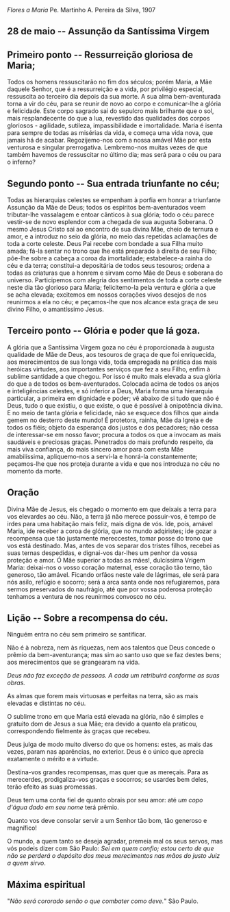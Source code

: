 *Flores a Maria*
Pe. Martinho A. Pereira da Silva, 1907

## 28 de  maio -- Assunção da Santíssima Virgem

## Primeiro ponto -- Ressurreição gloriosa de Maria;

Todos os homens ressuscitarão no fim dos séculos; porém Maria, a Mãe daquele Senhor, que é a ressurreição e a vida, por privilégio especial, ressuscita ao terceiro dia depois da sua morte. A sua alma bem-aventurada torna a vir do céu, para se reunir de novo ao corpo e comunicar-lhe a glória e felicidade. Este corpo sagrado sai do sepulcro mais brilhante que o sol, mais resplandecente do que a lua, revestido das qualidades dos corpos gloriosos - agilidade, sutileza, impassibilidade e imortalidade. Maria é isenta para sempre de todas as misérias da vida, e começa uma vida nova, que jamais há de acabar. Regozijemo-nos com a nossa amável Mãe por esta venturosa e singular prerrogativa. Lembremo-nos muitas vezes de que também havemos de ressuscitar no último dia; mas será para o céu ou para o inferno?

## Segundo ponto -- Sua entrada triunfante no céu;

Todas as hierarquias celestes se empenham à porfia em honrar a triunfante Assunção da Mãe de Deus; todos os espíritos bem-aventurados veem tributar-lhe vassalagem e entoar cânticos à sua glória; todo o céu parece vestir-se de novo esplendor com a chegada de sua augusta Soberana. O mesmo Jesus Cristo sai ao encontro de sua divina Mãe, cheio de ternura e amor, e a introduz no seio da glória, no meio das repetidas aclamações de toda a corte celeste. Deus Pai recebe com bondade a sua Filha muito amada; fá-la sentar no trono que lhe está preparado à direita de seu Filho; põe-lhe sobre a cabeça a coroa da imortalidade; estabelece-a rainha do céu e da terra; constitui-a depositária de todos seus tesouros; ordena a todas as criaturas que a honrem e sirvam como Mãe de Deus e soberana do universo. Participemos com alegria dos sentimentos de toda a corte celeste neste dia tão glorioso para Maria; felicitemo-la pela ventura e glória a que se acha elevada; excitemos em nossos corações vivos desejos de nos reunirmos a ela no céu; e peçamos-lhe que nos alcance esta graça de seu divino Filho, o amantíssimo Jesus.

## Terceiro ponto -- Glória e poder que lá goza.

A glória que a Santíssima Virgem goza no céu é proporcionada à augusta qualidade de Mãe de Deus, aos tesouros de graça de que foi enriquecida, aos merecimentos de sua longa vida, toda empregada na prática das mais heróicas virtudes, aos importantes serviços que fez a seu Filho, enfim à sublime santidade a que chegou. Por isso é muito mais elevada a sua glória do que a de todos os bem-aventurados. Colocada acima de todos os anjos e inteligências celestes, e só inferior a Deus, Maria forma uma hierarquia particular, a primeira em dignidade e poder; vê abaixo de si tudo que não é Deus, tudo o que existiu, o que existe, o que é possível à onipotência divina. E no meio de tanta glória e felicidade, não se esquece dos filhos que ainda gemem no desterro deste mundo! É protetora, rainha, Mãe da Igreja e de todos os fiéis; objeto da esperança dos justos e dos pecadores; não cessa de interessar-se em nosso favor; procura a todos os que a invocam as mais saudáveis e preciosas graças. Penetrados do mais profundo respeito, da mais viva confiança, do mais sincero amor para com esta Mãe amabilíssima, apliquemo-nos a serví-la e honrá-la constantemente; peçamos-lhe que nos proteja durante a vida e que nos introduza no céu no momento da morte.

## Oração

Divina Mãe de Jesus, eis chegado o momento em que deixais a terra para vos elevardes ao céu. Não, a terra já não merece possuir-vos, é tempo de irdes para uma habitação mais feliz, mais digna de vós. Ide, pois, amável Maria, ide receber a coroa de glória, que no mundo adqiristes; ide gozar a recompensa que tão justamente mereccestes, tomar posse do trono que vos está destinado. Mas, antes de vos separar dos tristes filhos, recebei as suas ternas despedidas, e dignai-vos dar-lhes um penhor da vossa proteção e amor. Ó Mãe superior a todas as mães!, dulcíssima Vrigem Maria: deixai-nos o vosso coração maternal, esse coração tão terno, tão generoso, tão amável. Ficando orfãos neste vale de lágrimas, ele será para nós asilo, refúgio e socorro; será a arca santa onde nos refugiaremos, para sermos preservados do naufrágio, até que por vossa poderosa proteção tenhamos a ventura de nos reunirmos convosco no céu.

## Lição -- Sobre a recompensa do céu.

Ninguém entra no céu sem primeiro se santificar.

Não é à nobreza, nem às riquezas, nem aos talentos que Deus concede o prêmio da bem-aventurança; mas sim ao santo uso que se faz destes bens; aos merecimentos que se grangearam na vida.

_Deus não faz exceção de pessoas. A cada um retribuirá conforme as suas obras._

As almas que forem mais virtuosas e perfeitas na terra, são as mais elevadas e distintas no céu.

O sublime trono em que Maria está elevada na glória, não é simples e gratuito dom de Jesus a sua Mãe; era devido a quanto ela praticou, correspondendo fielmente às graças que recebeu.

Deus julga de modo muito diverso do que os homens: estes, as mais das vezes, param nas aparências, no exterior. Deus é o único que aprecia exatamente o mérito e a virtude.

Destina-vos grandes recompensas, mas quer que as mereçais. Para as merecerdes, prodigaliza-vos graças e socorros; se usardes bem deles, terão efeito as suas promessas.

Deus tem uma conta fiel de quanto obrais por seu amor: até _um copo d'água dado em seu nome_ terá prêmio.

Quanto vos deve consolar servir a um Senhor tão bom, tão generoso e magnífico!

O mundo, a quem tanto se deseja agradar, premeia mal os seus servos, mas vós podeis dizer com São Paulo: _Sei em quem confio; estou certo de que não se perderá o depósito dos meus merecimentos nas mãos do justo Juiz a quem sirvo_.

## Máxima espiritual

"_Não será cororado senão o que combater como deve._" São Paulo.
